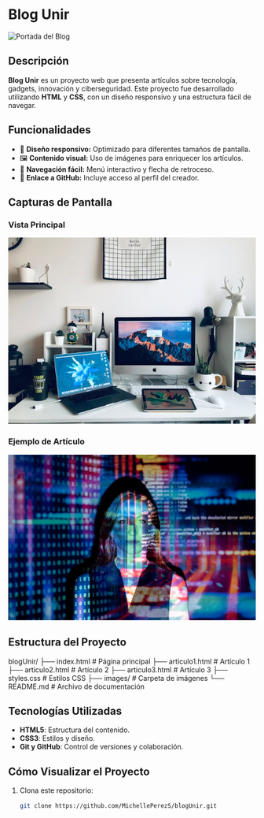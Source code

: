# Blog Unir

![Portada del Blog](./images/portada.png)

## Descripción

**Blog Unir** es un proyecto web que presenta artículos sobre tecnología, gadgets, innovación y ciberseguridad. Este proyecto fue desarrollado utilizando **HTML** y **CSS**, con un diseño responsivo y una estructura fácil de navegar.

## Funcionalidades

- 🌟 **Diseño responsivo:** Optimizado para diferentes tamaños de pantalla.
- 🖼️ **Contenido visual:** Uso de imágenes para enriquecer los artículos.
- 🧭 **Navegación fácil:** Menú interactivo y flecha de retroceso.
- 🔗 **Enlace a GitHub:** Incluye acceso al perfil del creador.

## Capturas de Pantalla

### Vista Principal
![Vista Principal](./images/gadgets.jpg)

### Ejemplo de Artículo
![Ejemplo de Artículo](./images/data.jpg)

## Estructura del Proyecto
blogUnir/
├── index.html         # Página principal
├── articulo1.html     # Artículo 1
├── articulo2.html     # Artículo 2
├── articulo3.html     # Artículo 3
├── styles.css         # Estilos CSS
├── images/            # Carpeta de imágenes
└── README.md          # Archivo de documentación

## Tecnologías Utilizadas

- **HTML5**: Estructura del contenido.
- **CSS3**: Estilos y diseño.
- **Git y GitHub**: Control de versiones y colaboración.

## Cómo Visualizar el Proyecto

1. Clona este repositorio:
   ```bash
   git clone https://github.com/MichellePerezS/blogUnir.git